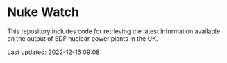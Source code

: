 # Nuke Watch

This repository includes code for retrieving the latest information available on the output of EDF nuclear power plants in the UK.

Last updated: 2022-12-16 09:08